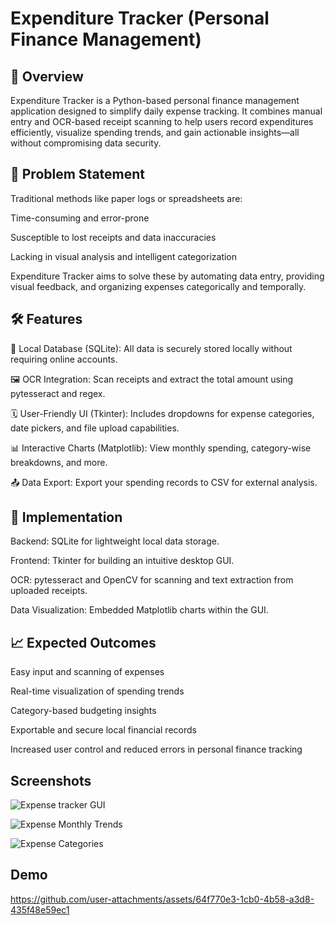 # Expenditure Tracker (Personal Finance Management)
## 📌 Overview

Expenditure Tracker is a Python-based personal finance management application designed to simplify daily expense tracking. It combines manual entry and OCR-based receipt scanning to help users record expenditures efficiently, visualize spending trends, and gain actionable insights—all without compromising data security.

## 🚩 Problem Statement

Traditional methods like paper logs or spreadsheets are:

Time-consuming and error-prone

Susceptible to lost receipts and data inaccuracies

Lacking in visual analysis and intelligent categorization

Expenditure Tracker aims to solve these by automating data entry, providing visual feedback, and organizing expenses categorically and temporally.

## 🛠 Features

🔐 Local Database (SQLite): All data is securely stored locally without requiring online accounts.

🖼 OCR Integration: Scan receipts and extract the total amount using pytesseract and regex.

🗓 User-Friendly UI (Tkinter): Includes dropdowns for expense categories, date pickers, and file upload capabilities.

📊 Interactive Charts (Matplotlib): View monthly spending, category-wise breakdowns, and more.

📤 Data Export: Export your spending records to CSV for external analysis.

## 🧱 Implementation

Backend: SQLite for lightweight local data storage.

Frontend: Tkinter for building an intuitive desktop GUI.

OCR: pytesseract and OpenCV for scanning and text extraction from uploaded receipts.

Data Visualization: Embedded Matplotlib charts within the GUI.

## 📈 Expected Outcomes

Easy input and scanning of expenses

Real-time visualization of spending trends

Category-based budgeting insights

Exportable and secure local financial records

Increased user control and reduced errors in personal finance tracking


## Screenshots 
![Expense tracker GUI](https://github.com/user-attachments/assets/11d16bc6-9b35-46b5-926f-7de0e44c3525)

![Expense Monthly Trends](https://github.com/user-attachments/assets/7c37c2f1-0cfd-4294-baba-b6381c4811f0)

![Expense Categories](https://github.com/user-attachments/assets/67cc5570-13eb-4741-ae6b-d7f70cca5027)

## Demo


https://github.com/user-attachments/assets/64f770e3-1cb0-4b58-a3d8-435f48e59ec1



